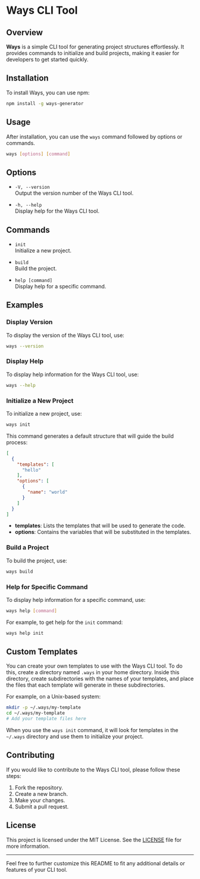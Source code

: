 # Ways CLI Tool

## Overview

**Ways** is a simple CLI tool for generating project structures effortlessly. It provides commands to initialize and build projects, making it easier for developers to get started quickly.

## Installation

To install Ways, you can use npm:

```bash
npm install -g ways-generator
```

## Usage

After installation, you can use the `ways` command followed by options or commands.

```bash
ways [options] [command]
```

## Options

- `-V, --version`  
  Output the version number of the Ways CLI tool.

- `-h, --help`  
  Display help for the Ways CLI tool.

## Commands

- `init`  
  Initialize a new project.

- `build`  
  Build the project.

- `help [command]`  
  Display help for a specific command.

## Examples

### Display Version

To display the version of the Ways CLI tool, use:

```bash
ways --version
```

### Display Help

To display help information for the Ways CLI tool, use:

```bash
ways --help
```

### Initialize a New Project

To initialize a new project, use:

```bash
ways init
```

This command generates a default structure that will guide the build process:

```json
[
  {
    "templates": [
      "hello"
    ],
    "options": [
      {
        "name": "world"
      }
    ]
  }
]
```

- **templates**: Lists the templates that will be used to generate the code.
- **options**: Contains the variables that will be substituted in the templates.

### Build a Project

To build the project, use:

```bash
ways build
```

### Help for Specific Command

To display help information for a specific command, use:

```bash
ways help [command]
```

For example, to get help for the `init` command:

```bash
ways help init
```

## Custom Templates

You can create your own templates to use with the Ways CLI tool. To do this, create a directory named `.ways` in your home directory. Inside this directory, create subdirectories with the names of your templates, and place the files that each template will generate in these subdirectories.

For example, on a Unix-based system:

```bash
mkdir -p ~/.ways/my-template
cd ~/.ways/my-template
# Add your template files here
```

When you use the `ways init` command, it will look for templates in the `~/.ways` directory and use them to initialize your project.

## Contributing

If you would like to contribute to the Ways CLI tool, please follow these steps:

1. Fork the repository.
2. Create a new branch.
3. Make your changes.
4. Submit a pull request.

## License

This project is licensed under the MIT License. See the [LICENSE](LICENSE) file for more information.

---

Feel free to further customize this README to fit any additional details or features of your CLI tool.
